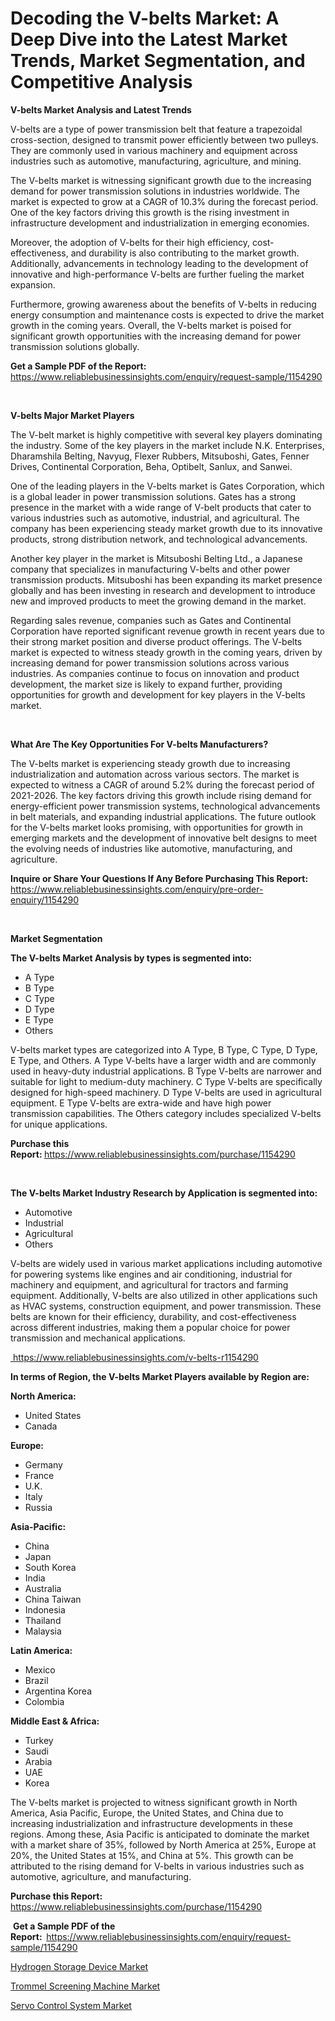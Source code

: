 <p><h1>Decoding the V-belts Market: A Deep Dive into the Latest Market Trends, Market Segmentation, and Competitive Analysis</h1></p><p><strong>V-belts Market Analysis and Latest Trends</strong></p>
<p><p>V-belts are a type of power transmission belt that feature a trapezoidal cross-section, designed to transmit power efficiently between two pulleys. They are commonly used in various machinery and equipment across industries such as automotive, manufacturing, agriculture, and mining.</p><p>The V-belts market is witnessing significant growth due to the increasing demand for power transmission solutions in industries worldwide. The market is expected to grow at a CAGR of 10.3% during the forecast period. One of the key factors driving this growth is the rising investment in infrastructure development and industrialization in emerging economies.</p><p>Moreover, the adoption of V-belts for their high efficiency, cost-effectiveness, and durability is also contributing to the market growth. Additionally, advancements in technology leading to the development of innovative and high-performance V-belts are further fueling the market expansion.</p><p>Furthermore, growing awareness about the benefits of V-belts in reducing energy consumption and maintenance costs is expected to drive the market growth in the coming years. Overall, the V-belts market is poised for significant growth opportunities with the increasing demand for power transmission solutions globally.</p></p>
<p><strong>Get a Sample PDF of the Report:&nbsp;</strong> <a href="https://www.reliablebusinessinsights.com/enquiry/request-sample/1154290">https://www.reliablebusinessinsights.com/enquiry/request-sample/1154290</a></p>
<p>&nbsp;</p>
<p><strong>V-belts Major Market Players</strong></p>
<p><p>The V-belt market is highly competitive with several key players dominating the industry. Some of the key players in the market include N.K. Enterprises, Dharamshila Belting, Navyug, Flexer Rubbers, Mitsuboshi, Gates, Fenner Drives, Continental Corporation, Beha, Optibelt, Sanlux, and Sanwei.</p><p>One of the leading players in the V-belts market is Gates Corporation, which is a global leader in power transmission solutions. Gates has a strong presence in the market with a wide range of V-belt products that cater to various industries such as automotive, industrial, and agricultural. The company has been experiencing steady market growth due to its innovative products, strong distribution network, and technological advancements. </p><p>Another key player in the market is Mitsuboshi Belting Ltd., a Japanese company that specializes in manufacturing V-belts and other power transmission products. Mitsuboshi has been expanding its market presence globally and has been investing in research and development to introduce new and improved products to meet the growing demand in the market.</p><p>Regarding sales revenue, companies such as Gates and Continental Corporation have reported significant revenue growth in recent years due to their strong market position and diverse product offerings. The V-belts market is expected to witness steady growth in the coming years, driven by increasing demand for power transmission solutions across various industries. As companies continue to focus on innovation and product development, the market size is likely to expand further, providing opportunities for growth and development for key players in the V-belts market.</p></p>
<p>&nbsp;</p>
<p><strong>What Are The Key Opportunities For V-belts Manufacturers?</strong></p>
<p><p>The V-belts market is experiencing steady growth due to increasing industrialization and automation across various sectors. The market is expected to witness a CAGR of around 5.2% during the forecast period of 2021-2026. The key factors driving this growth include rising demand for energy-efficient power transmission systems, technological advancements in belt materials, and expanding industrial applications. The future outlook for the V-belts market looks promising, with opportunities for growth in emerging markets and the development of innovative belt designs to meet the evolving needs of industries like automotive, manufacturing, and agriculture.</p></p>
<p><strong>Inquire or Share Your Questions If Any Before Purchasing This Report:</strong> <a href="https://www.reliablebusinessinsights.com/enquiry/pre-order-enquiry/1154290">https://www.reliablebusinessinsights.com/enquiry/pre-order-enquiry/1154290</a></p>
<p>&nbsp;</p>
<p><strong>Market Segmentation</strong></p>
<p><strong>The V-belts Market Analysis by types is segmented into:</strong></p>
<p><ul><li>A Type</li><li>B Type</li><li>C Type</li><li>D Type</li><li>E Type</li><li>Others</li></ul></p>
<p><p>V-belts market types are categorized into A Type, B Type, C Type, D Type, E Type, and Others. A Type V-belts have a larger width and are commonly used in heavy-duty industrial applications. B Type V-belts are narrower and suitable for light to medium-duty machinery. C Type V-belts are specifically designed for high-speed machinery. D Type V-belts are used in agricultural equipment. E Type V-belts are extra-wide and have high power transmission capabilities. The Others category includes specialized V-belts for unique applications.</p></p>
<p><strong>Purchase this Report:&nbsp;</strong><a href="https://www.reliablebusinessinsights.com/purchase/1154290">https://www.reliablebusinessinsights.com/purchase/1154290</a></p>
<p>&nbsp;</p>
<p><strong>The V-belts Market Industry Research by Application is segmented into:</strong></p>
<p><ul><li>Automotive</li><li>Industrial</li><li>Agricultural</li><li>Others</li></ul></p>
<p><p> V-belts are widely used in various market applications including automotive for powering systems like engines and air conditioning, industrial for machinery and equipment, and agricultural for tractors and farming equipment. Additionally, V-belts are also utilized in other applications such as HVAC systems, construction equipment, and power transmission. These belts are known for their efficiency, durability, and cost-effectiveness across different industries, making them a popular choice for power transmission and mechanical applications.</p></p>
<p><a href="https://www.reliablebusinessinsights.com/v-belts-r1154290">&nbsp;https://www.reliablebusinessinsights.com/v-belts-r1154290</a></p>
<p><strong>In terms of Region, the V-belts Market Players available by Region are:</strong></p>
<p>
    <p> <strong> North America: </strong>
        <ul>
            <li>United States</li>
            <li>Canada</li>
        </ul>
        </p> 
    <p> <strong> Europe: </strong>
        <ul>
            <li>Germany</li>
            <li>France</li>
            <li>U.K.</li>
            <li>Italy</li>
            <li>Russia</li>
        </ul>
        </p> 
    <p> <strong> Asia-Pacific: </strong>
        <ul>
            <li>China</li>
            <li>Japan</li>
            <li>South Korea</li>
            <li>India</li>
            <li>Australia</li>
            <li>China Taiwan</li>
            <li>Indonesia</li>
            <li>Thailand</li>
            <li>Malaysia</li>
        </ul>
        </p> 
    <p> <strong> Latin America: </strong>
        <ul>
            <li>Mexico</li>
            <li>Brazil</li>
            <li>Argentina Korea</li>
            <li>Colombia</li>
        </ul>
        </p> 
    <p> <strong> Middle East & Africa: </strong>
        <ul>
            <li>Turkey</li>
            <li>Saudi</li>
            <li>Arabia</li>
            <li>UAE</li>
            <li>Korea</li>
        </ul>
    </p>
    </p>
<p><p>The V-belts market is projected to witness significant growth in North America, Asia Pacific, Europe, the United States, and China due to increasing industrialization and infrastructure developments in these regions. Among these, Asia Pacific is anticipated to dominate the market with a market share of 35%, followed by North America at 25%, Europe at 20%, the United States at 15%, and China at 5%. This growth can be attributed to the rising demand for V-belts in various industries such as automotive, agriculture, and manufacturing.</p></p>
<p><strong>Purchase this Report: </strong><a href="https://www.reliablebusinessinsights.com/purchase/1154290">https://www.reliablebusinessinsights.com/purchase/1154290</a></p>
<p>&nbsp;<strong>Get a Sample PDF of the Report:&nbsp;&nbsp;</strong><a href="https://www.reliablebusinessinsights.com/enquiry/request-sample/1154290">https://www.reliablebusinessinsights.com/enquiry/request-sample/1154290</a></p>
<p><strong></strong></p>
<p><p><a href="https://github.com/btwcqfvq34/Market-Research-Report-List-1/blob/main/hydrogen-storage-device-market.md">Hydrogen Storage Device Market</a></p><p><a href="https://github.com/amirvaghari/Market-Research-Report-List-1/blob/main/trommel-screening-machine-market.md">Trommel Screening Machine Market</a></p><p><a href="https://github.com/janetchuadff364/Market-Research-Report-List-1/blob/main/servo-control-system-market.md">Servo Control System Market</a></p></p>
